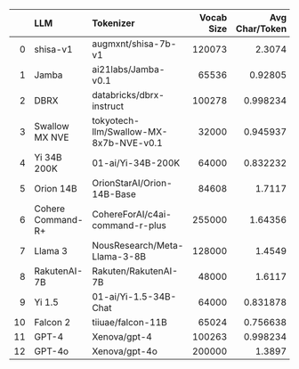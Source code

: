 |    | LLM               | Tokenizer                              |   Vocab Size |   Avg Char/Token |
|---:|:------------------|:---------------------------------------|-------------:|-----------------:|
|  0 | shisa-v1          | augmxnt/shisa-7b-v1                    |       120073 |         2.3074   |
|  1 | Jamba             | ai21labs/Jamba-v0.1                    |        65536 |         0.92805  |
|  2 | DBRX              | databricks/dbrx-instruct               |       100278 |         0.998234 |
|  3 | Swallow MX NVE    | tokyotech-llm/Swallow-MX-8x7b-NVE-v0.1 |        32000 |         0.945937 |
|  4 | Yi 34B 200K       | 01-ai/Yi-34B-200K                      |        64000 |         0.832232 |
|  5 | Orion 14B         | OrionStarAI/Orion-14B-Base             |        84608 |         1.7117   |
|  6 | Cohere Command-R+ | CohereForAI/c4ai-command-r-plus        |       255000 |         1.64356  |
|  7 | Llama 3           | NousResearch/Meta-Llama-3-8B           |       128000 |         1.4549   |
|  8 | RakutenAI-7B      | Rakuten/RakutenAI-7B                   |        48000 |         1.6117   |
|  9 | Yi 1.5            | 01-ai/Yi-1.5-34B-Chat                  |        64000 |         0.831878 |
| 10 | Falcon 2          | tiiuae/falcon-11B                      |        65024 |         0.756638 |
| 11 | GPT-4             | Xenova/gpt-4                           |       100263 |         0.998234 |
| 12 | GPT-4o            | Xenova/gpt-4o                          |       200000 |         1.3897   |